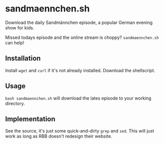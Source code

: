 # sandmaennchen.sh


Download the daily Sandmännchen episode, a popular German evening show for kids.

Missed todays episode and the online stream is choppy?  `sandmaennchen.sh` can help!

## Installation

Install `wget` and `curl` if it's not already installed.
Download the shellscript.

## Usage

`bash sandmaennchen.sh` will download the lates episode to your working directory.

## Implementation

See the source, it's just some quick-and-dirty `grep` and `sed`.
This will just work as long as RBB doesn't redesign their website.
